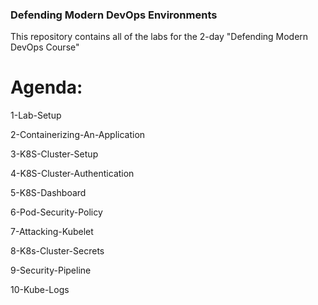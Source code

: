 ### Defending Modern DevOps Environments 

This repository contains all of the labs for the 2-day "Defending Modern DevOps Course"

# Agenda:
1-Lab-Setup

2-Containerizing-An-Application

3-K8S-Cluster-Setup

4-K8S-Cluster-Authentication

5-K8S-Dashboard

6-Pod-Security-Policy

7-Attacking-Kubelet

8-K8s-Cluster-Secrets

9-Security-Pipeline

10-Kube-Logs
